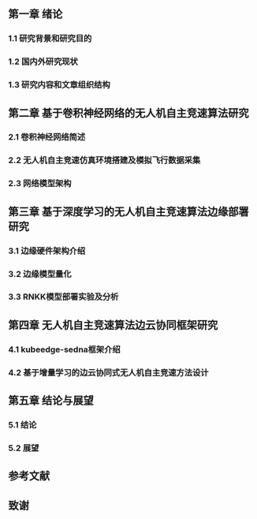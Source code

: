 ## 第一章 绪论

### 1.1 研究背景和研究目的

### 1.2 国内外研究现状

### 1.3 研究内容和文章组织结构


## 第二章 基于卷积神经网络的无人机自主竞速算法研究

### 2.1 卷积神经网络简述

### 2.2 无人机自主竞速仿真环境搭建及模拟飞行数据采集

### 2.3 网络模型架构


## 第三章 基于深度学习的无人机自主竞速算法边缘部署研究

### 3.1 边缘硬件架构介绍

### 3.2 边缘模型量化

### 3.3 RNKK模型部署实验及分析


## 第四章 无人机自主竞速算法边云协同框架研究

### 4.1 kubeedge-sedna框架介绍

### 4.2 基于增量学习的边云协同式无人机自主竞速方法设计


## 第五章 结论与展望

### 5.1 结论

### 5.2 展望

## 参考文献

## 致谢
